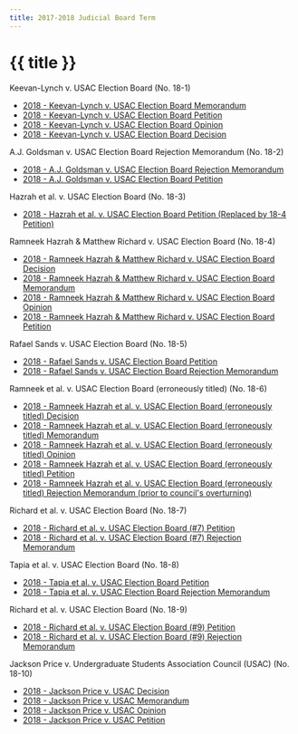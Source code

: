 ```yaml
---
title: 2017-2018 Judicial Board Term
---
```


# {{ title }}

Keevan-Lynch v. USAC Election Board (No. 18-1)

  - [2018 - Keevan-Lynch v. USAC Election Board Memorandum](/docs/cases/\(18-1\)%20Keevan-Lynch%20v.%20USAC%20Election%20Board%20Memorandum.pdf)
  - [2018 - Keevan-Lynch v. USAC Election Board Petition](/docs/cases/\(18-1\)%20Keevan-Lynch%20v.%20USAC%20Election%20Board%20Petition.pdf)
  - [2018 - Keevan-Lynch v. USAC Election Board Opinion](/docs/cases/\(18-1\)%20Keevan-Lynch%20v.%20USAC%20Election%20Board%20Opinion.pdf)
  - [2018 - Keevan-Lynch v. USAC Election Board Decision](/docs/cases/\(18-1\)%20Keevan-Lynch%20v.%20USAC%20Election%20Board%20Decision.pdf)

A.J. Goldsman v. USAC Election Board Rejection Memorandum (No. 18-2)

  - [2018 - A.J. Goldsman v. USAC Election Board Rejection Memorandum](/docs/cases/\(18-2\)%20A.J.%20Goldsman%20v.%20USAC%20Election%20Board%20Rejection%20Memorandum.pdf)
  - [2018 - A.J. Goldsman v. USAC Election Board Petition](/docs/cases/\(18-2\)%20A.J.%20Goldsman%20v.%20USAC%20Election%20Board%20Petition.pdf)

Hazrah et al. v. USAC Election Board (No. 18-3)

  - [2018 - Hazrah et al. v. USAC Election Board Petition (Replaced by 18-4 Petition)](/docs/cases/\(18-3\)%20Hazrah%20et%20al.%20v.%20USAC%20Election%20Board%20Petition%20\(Replaced%20by%2018-4%20Petition\).pdf)

Ramneek Hazrah & Matthew Richard v. USAC Election Board (No. 18-4)

  - [2018 - Ramneek Hazrah & Matthew Richard v. USAC Election Board Decision](/docs/cases/\(18-4\)%20Ramneek%20Hazrah%20&%20Matthew%20Richard%20v.%20USAC%20Election%20Board%20Decision.pdf)
  - [2018 - Ramneek Hazrah & Matthew Richard v. USAC Election Board Memorandum](/docs/cases/\(18-4\)%20Ramneek%20Hazrah%20&%20Matthew%20Richard%20v.%20USAC%20Election%20Board%20Memorandum.pdf)
  - [2018 - Ramneek Hazrah & Matthew Richard v. USAC Election Board Opinion](/docs/cases/\(18-4\)%20Ramneek%20Hazrah%20&%20Matthew%20Richard%20v.%20USAC%20Election%20Board%20Opinion.pdf)
  - [2018 - Ramneek Hazrah & Matthew Richard v. USAC Election Board Petition](/docs/cases/\(18-4\)%20Ramneek%20Hazrah%20&%20Matthew%20Richard%20v.%20USAC%20Election%20Board%20Petition.pdf)

Rafael Sands v. USAC Election Board (No. 18-5)

  - [2018 - Rafael Sands v. USAC Election Board Petition](/docs/cases/\(18-5\)%20Rafael%20Sands%20v.%20USAC%20Election%20Board%20Petition.pdf)
  - [2018 - Rafael Sands v. USAC Election Board Rejection Memorandum](/docs/cases/\(18-5\)%20Rafael%20Sands%20v.%20USAC%20Election%20Board%20Rejection%20Memorandum.pdf)

Ramneek et al. v. USAC Election Board (erroneously titled) (No. 18-6)

  - [2018 - Ramneek Hazrah et al. v. USAC Election Board (erroneously titled) Decision](/docs/cases/\(18-6\)%20Ramneek%20Hazrah%20et%20al.%20v.%20USAC%20Election%20Board%20\(erroneously%20titled\)%20Decision.pdf)
  - [2018 - Ramneek Hazrah et al. v. USAC Election Board (erroneously titled) Memorandum](/docs/cases/\(18-6\)%20Ramneek%20Hazrah%20et%20al.%20v.%20USAC%20Election%20Board%20\(erroneously%20titled\)%20Memorandum.pdf)
  - [2018 - Ramneek Hazrah et al. v. USAC Election Board (erroneously titled) Opinion](/docs/cases/\(18-6\)%20Ramneek%20Hazrah%20et%20al.%20v.%20USAC%20Election%20Board%20\(erroneously%20titled\)%20Opinion.pdf)
  - [2018 - Ramneek Hazrah et al. v. USAC Election Board (erroneously titled) Petition](/docs/cases/\(18-6\)%20Ramneek%20Hazrah%20et%20al.%20v.%20USAC%20Election%20Board%20\(erroneously%20titled\)%20Petition.pdf)
  - [2018 - Ramneek Hazrah et al. v. USAC Election Board (erroneously titled) Rejection Memorandum (prior to council's overturning)](/docs/cases/\(18-6\)%20Ramneek%20Hazrah%20et%20al.%20v.%20USAC%20Election%20Board%20\(erroneously%20titled\)%20Rejection%20Memorandum%20\(prior%20to%20council's%20overturning\).pdf)

Richard et al. v. USAC Election Board (No. 18-7)

  - [2018 - Richard et al. v. USAC Election Board (#7) Petition](/docs/cases/\(18-7\)%20Richard%20et%20al.%20v.%20USAC%20Election%20Board%20Petition.pdf)
  - [2018 - Richard et al. v. USAC Election Board (#7) Rejection Memorandum](/docs/cases/\(18-7\)%20Richard%20et%20al.%20v.%20USAC%20Election%20Board%20Rejection%20Memorandum.pdf)

Tapia et al. v. USAC Election Board (No. 18-8)

  - [2018 - Tapia et al. v. USAC Election Board Petition](/docs/cases/\(18-8\)%20Tapia%20et%20al.%20v.%20USAC%20Election%20Board%20Petition.pdf)
  - [2018 - Tapia et al. v. USAC Election Board Rejection Memorandum](/docs/cases/\(18-8\)%20Tapia%20et%20al.%20v.%20USAC%20Election%20Board%20Rejection%20Memorandum.pdf)

Richard et al. v. USAC Election Board (No. 18-9)

  - [2018 - Richard et al. v. USAC Election Board (#9) Petition](/docs/cases/\(18-9\)%20Richard%20et%20al.%20v.%20USAC%20Election%20Board%20Petition.pdf)
  - [2018 - Richard et al. v. USAC Election Board (#9) Rejection Memorandum](/docs/cases/\(18-9\)%20Richard%20et%20al.%20v.%20USAC%20Election%20Board%20Rejection%20Memorandum.pdf)

Jackson Price v. Undergraduate Students Association Council (USAC) (No. 18-10)

  - [2018 - Jackson Price v. USAC Decision](/docs/cases/\(18-10\)%20Jackson%20Price%20v.%20USAC%20Decision.pdf)
  - [2018 - Jackson Price v. USAC Memorandum](/docs/cases/\(18-10\)%20Jackson%20Price%20v.%20USAC%20Memorandum.pdf)
  - [2018 - Jackson Price v. USAC Opinion](/docs/cases/\(18-10\)%20Jackson%20Price%20v.%20USAC%20Opinion.pdf)
  - [2018 - Jackson Price v. USAC Petition](/docs/cases/\(18-10\)%20Jackson%20Price%20v.%20USAC%20Petition.pdf)
